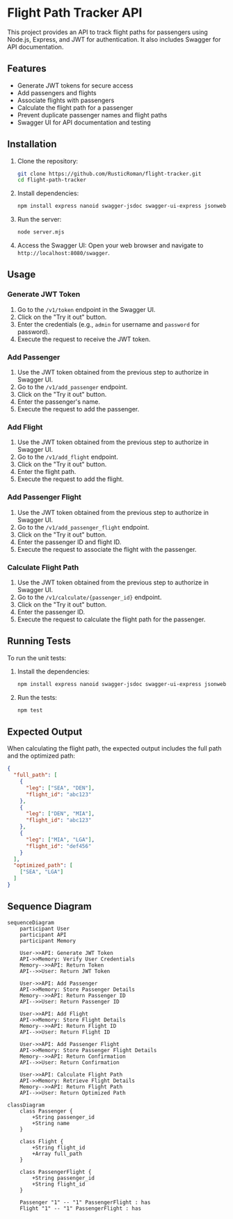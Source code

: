 
# Flight Path Tracker API

This project provides an API to track flight paths for passengers using Node.js, Express, and JWT for authentication. It also includes Swagger for API documentation.

## Features

- Generate JWT tokens for secure access
- Add passengers and flights
- Associate flights with passengers
- Calculate the flight path for a passenger
- Prevent duplicate passenger names and flight paths
- Swagger UI for API documentation and testing

## Installation

1. Clone the repository:
   ```sh
   git clone https://github.com/RusticRoman/flight-tracker.git
   cd flight-path-tracker
   ```

2. Install dependencies:
   ```sh
   npm install express nanoid swagger-jsdoc swagger-ui-express jsonwebtoken
   ```

3. Run the server:
   ```sh
   node server.mjs
   ```

4. Access the Swagger UI:
   Open your web browser and navigate to `http://localhost:8080/swagger`.

## Usage

### Generate JWT Token

1. Go to the `/v1/token` endpoint in the Swagger UI.
2. Click on the "Try it out" button.
3. Enter the credentials (e.g., `admin` for username and `password` for password).
4. Execute the request to receive the JWT token.

### Add Passenger

1. Use the JWT token obtained from the previous step to authorize in Swagger UI.
2. Go to the `/v1/add_passenger` endpoint.
3. Click on the "Try it out" button.
4. Enter the passenger's name.
5. Execute the request to add the passenger.

### Add Flight

1. Use the JWT token obtained from the previous step to authorize in Swagger UI.
2. Go to the `/v1/add_flight` endpoint.
3. Click on the "Try it out" button.
4. Enter the flight path.
5. Execute the request to add the flight.

### Add Passenger Flight

1. Use the JWT token obtained from the previous step to authorize in Swagger UI.
2. Go to the `/v1/add_passenger_flight` endpoint.
3. Click on the "Try it out" button.
4. Enter the passenger ID and flight ID.
5. Execute the request to associate the flight with the passenger.

### Calculate Flight Path

1. Use the JWT token obtained from the previous step to authorize in Swagger UI.
2. Go to the `/v1/calculate/{passenger_id}` endpoint.
3. Click on the "Try it out" button.
4. Enter the passenger ID.
5. Execute the request to calculate the flight path for the passenger.

## Running Tests

To run the unit tests:

1. Install the dependencies:
   ```sh
   npm install express nanoid swagger-jsdoc swagger-ui-express jsonwebtoken
   ```

2. Run the tests:
   ```sh
   npm test
   ```

## Expected Output

When calculating the flight path, the expected output includes the full path and the optimized path:

```json
{
  "full_path": [
    {
      "leg": ["SEA", "DEN"],
      "flight_id": "abc123"
    },
    {
      "leg": ["DEN", "MIA"],
      "flight_id": "abc123"
    },
    {
      "leg": ["MIA", "LGA"],
      "flight_id": "def456"
    }
  ],
  "optimized_path": [
    ["SEA", "LGA"]
  ]
}
```


## Sequence Diagram





```mermaid
sequenceDiagram
    participant User
    participant API
    participant Memory

    User->>API: Generate JWT Token
    API->>Memory: Verify User Credentials
    Memory-->>API: Return Token
    API-->>User: Return JWT Token

    User->>API: Add Passenger
    API->>Memory: Store Passenger Details
    Memory-->>API: Return Passenger ID
    API-->>User: Return Passenger ID

    User->>API: Add Flight
    API->>Memory: Store Flight Details
    Memory-->>API: Return Flight ID
    API-->>User: Return Flight ID

    User->>API: Add Passenger Flight
    API->>Memory: Store Passenger Flight Details
    Memory-->>API: Return Confirmation
    API-->>User: Return Confirmation

    User->>API: Calculate Flight Path
    API->>Memory: Retrieve Flight Details
    Memory-->>API: Return Flight Path
    API-->>User: Return Optimized Path
```


```mermaid
classDiagram
    class Passenger {
        +String passenger_id
        +String name
    }
    
    class Flight {
        +String flight_id
        +Array full_path
    }
    
    class PassengerFlight {
        +String passenger_id
        +String flight_id
    }

    Passenger "1" -- "1" PassengerFlight : has
    Flight "1" -- "1" PassengerFlight : has
```
